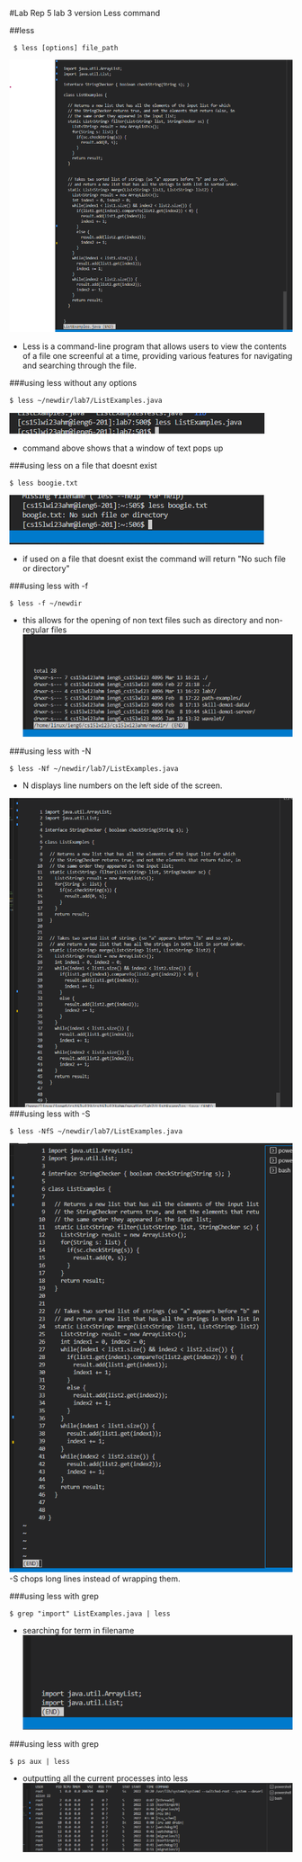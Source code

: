 #Lab Rep 5 lab 3 version Less command

##less
```
 $ less [options] file_path
```
![hello world](5ss1.png)
- Less is a command-line program that allows users to view the contents of a file one screenful at a time, providing various features for navigating and searching through the file.


###using less without any options

```
$ less ~/newdir/lab7/ListExamples.java 
```
![hello world](5ss2.png)
- command above shows that a window of text pops up

###using less on a file that doesnt exist
```
$ less boogie.txt
```
![hello world](5ss3.png)
- if used on a file that doesnt exist the command will return  "No such file or directory"

###using less with -f
```
$ less -f ~/newdir
```
- this allows for the opening of non text files such as directory and non-regular files
![hello world](5ss5.png)

###using less with -N
```
$ less -Nf ~/newdir/lab7/ListExamples.java 
```
- N displays line numbers on the left side of the screen.

![hello world](5ss4.png)
###using less with -S

```
$ less -NfS ~/newdir/lab7/ListExamples.java 
```
![hello world](5ss6.png)
-S chops long lines instead of wrapping them.


###using less with grep

```
$ grep "import" ListExamples.java | less  
```
- searching for term in filename
![hello world](5ss7.png)

###using less with grep

```
$ ps aux | less
```
- outputting all the current processes into less
![hello world](5ss8.png)

